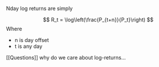 Nday log returns are simply 

$$
R_t = \log\left(\frac{P_{t+n}}{P_t}\right)
$$
Where 
- n is day offset
- t is any day 

[[Questions]]
why do we care about log-returns... 
